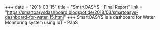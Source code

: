 +++
date = "2018-03-15"
title = "SmartOASYS - Final Report"
link = "https://smartoasysdashboard.blogspot.de/2018/03/smartoasys-dashboard-for-water_15.html"
+++
SmartOASYS is a dashboard for Water Monitoring system using IoT - PaaS